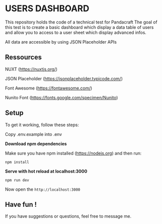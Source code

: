 # USERS DASHBOARD
This repository holds the code of a technical test for Pandacraft
The goal of this test is to create a basic dashboard which display a data table of users and allow you to access to a user sheet which display advanced infos.

All data are accessible by using JSON Placeholder APIs

## Ressources

NUXT (https://nuxtjs.org/)

JSON Placeholder (https://jsonplaceholder.typicode.com/)

Font Awesome (https://fontawesome.com/)

Nunito Font (https://fonts.google.com/specimen/Nunito)


## Setup

To get it working, follow these steps:


Copy .env.example into .env

**Download npm dependencies**

Make sure you have npm installed (https://nodejs.org) and then run:

```
npm install
```

**Serve with hot reload at localhost:3000**

```
npm run dev
```

Now open the `http://localhost:3000` 

## Have fun !

If you have suggestions or questions, feel free to message me.
